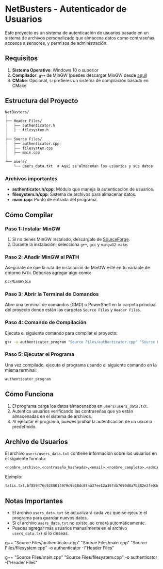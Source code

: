 # NetBusters - Autenticador de Usuarios

Este proyecto es un sistema de autenticación de usuarios basado en un sistema de archivos personalizado que almacena datos como contraseñas, accesos a sensores, y permisos de administración.

## Requisitos

1. **Sistema Operativo**: Windows 10 o superior
2. **Compilador**: `g++` de MinGW (puedes descargar MinGW desde [aquí](https://sourceforge.net/projects/mingw/))
3. **CMake**: Opcional, si prefieres un sistema de compilación basado en CMake.

## Estructura del Proyecto

```txt
NetBusters/
│
├── Header Files/
│   ├── authenticator.h
│   ├── filesystem.h
│
├── Source Files/
│   ├── authenticator.cpp
│   ├── filesystem.cpp
│   ├── main.cpp
│
└── users/
    └── users_data.txt  # Aquí se almacenan los usuarios y sus datos
```

### Archivos importantes

- **authenticator.h/cpp**: Módulo que maneja la autenticación de usuarios.
- **filesystem.h/cpp**: Sistema de archivos para almacenar datos.
- **main.cpp**: Punto de entrada del programa.

## Cómo Compilar

### Paso 1: Instalar MinGW

1. Si no tienes MinGW instalado, descárgalo de [SourceForge](https://sourceforge.net/projects/mingw/).
2. Durante la instalación, selecciona `g++`, `gcc` y `mingw32-make`.

### Paso 2: Añadir MinGW al PATH

Asegúrate de que la ruta de instalación de MinGW esté en tu variable de entorno `PATH`. Deberías agregar algo como:

```sh
C:\MinGW\bin
```

### Paso 3: Abrir la Terminal de Comandos

Abre una terminal de comandos (CMD) o PowerShell en la carpeta principal del proyecto donde están las carpetas `Source Files` y `Header Files`.

### Paso 4: Comando de Compilación

Ejecuta el siguiente comando para compilar el proyecto:

```bash
g++ -o authenticator_program "Source Files/authenticator.cpp" "Source Files/filesystem.cpp" "Source Files/main.cpp" -I "Header Files" -Wl,-subsystem,console
```

### Paso 5: Ejecutar el Programa

Una vez compilado, ejecuta el programa usando el siguiente comando en la misma terminal:

```bash
authenticator_program
```

## Cómo Funciona

1. El programa carga los datos almacenados en `users/users_data.txt`.
2. Autentica usuarios verificando las contraseñas que ya están almacenadas en el sistema de archivos.
3. Al ejecutar el programa, puedes probar la autenticación de un usuario predefinido.

## Archivo de Usuarios

El archivo `users/users_data.txt` contiene información sobre los usuarios en el siguiente formato:

```txt
<nombre_archivo>,<contraseña_hasheada>,<email>,<nombre_completo>,<adminType>,<acceso_a_pisos>,<acceso_a_sensores>
```

Ejemplo:

```txt
tatis.txt,bf859476c9388014979c9e38dc87aa37ee12a197db7690d8a7b882e2fe03d2aa,tatis@peru.com,Tatis Para,1,1,1,1,1,1,1,1
```

## Notas Importantes

- El archivo `users_data.txt` se actualizará cada vez que se ejecute el programa para guardar nuevos datos.
- Si el archivo `users_data.txt` no existe, se creará automáticamente.
- Puedes agregar más usuarios manualmente en el archivo `users_data.txt` si lo deseas.



g++ "Source Files/authenticator.cpp" "Source Files/main.cpp" "Source Files/filesystem.cpp" -o authenticator -I"Header Files"

g++ "Source Files/main.cpp" "Source Files/filesystem.cpp" -o authenticator -I"Header Files"